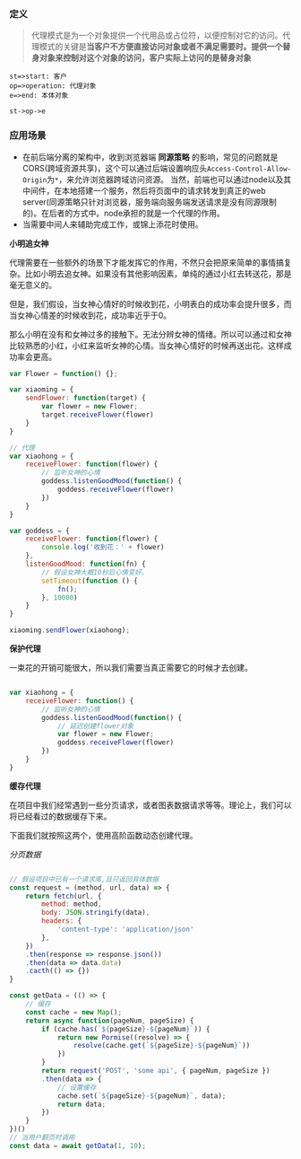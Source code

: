 ### 定义
> 代理模式是为一个对象提供一个代用品或占位符，以便控制对它的访问。代理模式的关键是**当客户不方便直接访问对象或者不满足需要时。提供一个替身对象来控制对这个对象的访问，客户实际上访问的是替身对象**


```flow
st=>start: 客户
op=>operation: 代理对象
e=>end: 本体对象

st->op->e
```


### 应用场景

- 在前后端分离的架构中，收到浏览器端 **同源策略** 的影响，常见的问题就是CORS(跨域资源共享)，这个可以通过后端设置响应头`Access-Control-Allow-Origin`为`*`，来允许浏览器跨域访问资源。
当然，前端也可以通过node以及其中间件，在本地搭建一个服务，然后将页面中的请求转发到真正的web server(同源策略只针对浏览器，服务端向服务端发送请求是没有同源限制的)。在后者的方式中。node承担的就是一个代理的作用。
- 当需要中间人来辅助完成工作，或锦上添花时使用。 



**小明追女神**

代理需要在一些额外的场景下才能发挥它的作用，不然只会把原来简单的事情搞复杂。比如小明去追女神。如果没有其他影响因素，单纯的通过小红去转送花，那是毫无意义的。

但是，我们假设，当女神心情好的时候收到花，小明表白的成功率会提升很多，而当女神心情差的时候收到花，成功率近乎于0。

那么小明在没有和女神过多的接触下。无法分辨女神的情绪。所以可以通过和女神比较熟悉的小红，小红来监听女神的心情。当女神心情好的时候再送出花。这样成功率会更高。

```js
var Flower = function() {};

var xiaoming = {
    sendFlower: function(target) {
        var flower = new Flower;
        target.receiveFlower(flower)
    }
}

// 代理
var xiaohong = {
    receiveFlower: function(flower) {
        // 监听女神的心情
        goddess.listenGoodMood(function() {
            goddess.receiveFlower(flower)
        })
    }
}

var goddess = {
    receiveFlower: function(flower) {
        console.log('收到花：' + flower)
    },
    listenGoodMood: function(fn) {
        // 假设女神大概10秒后心情变好。
        setTimeout(function () {
            fn();
        }, 10000)
    }
}

xiaoming.sendFlower(xiaohong);

```

**保护代理**

一束花的开销可能很大，所以我们需要当真正需要它的时候才去创建。

```js

var xiaohong = {
    receiveFlower: function() {
        // 监听女神的心情
        goddess.listenGoodMood(function() {
            // 延迟创建flower对象
            var flower = new Flower;
            goddess.receiveFlower(flower)
        })
    }
}
```


**缓存代理**

在项目中我们经常遇到一些分页请求，或者图表数据请求等等。理论上，我们可以将已经看过的数据缓存下来。

下面我们就按照这两个，使用高阶函数动态创建代理。

*分页数据*

```js

// 假设项目中已有一个请求库,且只返回具体数据
const request = (method, url, data) => {
    return fetch(url, {
        method: method,
        body: JSON.stringify(data),
        headers: {
            'content-type': 'application/json'
        },
    })
    .then(response => response.json())
    .then(data => data.data)
    .cacth(() => {})
}

const getData = (() => {
    // 缓存
    const cache = new Map();
    return async function(pageNum, pageSize) {
        if (cache.has(`${pageSize}-${pageNum}`)) {
            return new Pormise((resolve) => {
                resolve(cache.get(`${pageSize}-${pageNum}`))
            })
        }
        return request('POST', 'some api', { pageNum, pageSize })
        .then(data => {
            // 设置缓存
            cache.set(`${pageSize}-${pageNum}`, data);
            return data;
        })
    }
})()
// 当用户翻页时调用
const data = await getData(1, 10);
```